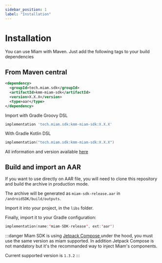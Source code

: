 ```yaml
---
sidebar_position: 1
label: "Installation"
---
```


# Installation

You can use Miam with Maven. Just add the following tags to your build dependencies

## From Maven central

``` xml
<dependency>
  <groupId>tech.miam.sdk</groupId>
  <artifactId>kmm-miam-sdk</artifactId>
  <version>X.X.X</version>
  <type>aar</type>
</dependency>
```

Import with Gradle Groovy DSL

``` gradle
implementation 'tech.miam.sdk:kmm-miam-sdk:X.X.X'
```

With Gradle Kotlin DSL

``` kotlin
implementation("tech.miam.sdk:kmm-miam-sdk:X.X.X")
```

All information and version
available <a target="\_blank" href='https://search.maven.org/artifact/tech.miam.sdk/kmm-miam-sdk'> here </a>

## Build and import an AAR

If you want to use directly on AAR file, you will need to clone this repository and build the
archive in production mode.

The archive will be generated as `miam-sdk-release.aar` in `/androidSDK/build/outputs`.

Import it into your project, in the `libs` folder.

Finally, import it to your Gradle configuration:

```kotlin
implementation(name:'miam-SDK-release', ext:'aar')
```

:::danger
 Miam SDK is using  <a target="\_blank" href='https://developer.android.com/jetpack/compose?gclsrc=aw.ds&gclid=CjwKCAjwrfCRBhAXEiwAnkmKmWkwGezGLmmfauda5_ACVVNtTVPUw576netuScD2mLnGacjr2cB30RoCC24QAvD_BwE&hl=fr'> Jetpack Compose </a>  under the hood, you must use the same version as miam supported.
 In addition Jetpack Compose is not mandatory but it's the recommanded way to inject Miam's components.

 Current supported version is `1.3.2`
:::